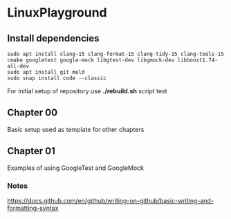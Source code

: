 # LinuxPlayground


## Install dependencies

```
sudo apt install clang-15 clang-format-15 clang-tidy-15 clang-tools-15 cmake googletest google-mock libgtest-dev libgmock-dev libboost1.74-all-dev
sudo apt install git meld
sudo snap install code --classic
```

For initial setup of repository use **./rebuild.sh** script
test

## Chapter 00
Basic setup used as template for other chapters

## Chapter 01
Examples of using GoogleTest and GoogleMock


### Notes
https://docs.github.com/en/github/writing-on-github/basic-writing-and-formatting-syntax